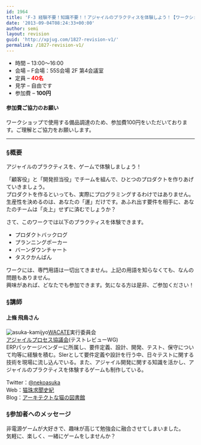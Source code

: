 ```yaml
---
id: 1964
title: 'F-3 経験不要！知識不要！！アジャイルのプラクティスを体験しよう！【ワークショップ】'
date: '2013-09-04T08:24:33+00:00'
author: semi
layout: revision
guid: 'http://xpjug.com/1827-revision-v1/'
permalink: /1827-revision-v1/
---
```


- 時間 – 13:00〜16:00
- 会場 – F会場：55S会場 2F 第4会議室
- 定員 – <span style="color: red; font-weight: bold;">40名</span>
- 見学 – 自由です
- 参加費 – <span style="font-weight: bold;">100円</span>

#### 参加費ご協力のお願い

ワークショップで使用する備品調達のため、参加費100円をいただいております。ご理解とご協力をお願いします。

---

### §概要

アジャイルのプラクティスを、ゲームで体験しましょう！

「顧客役」と「開発担当役」でチームを組んで、ひとつのプロダクトを作りあげていきましょう。  
プロダクトを作るといっても、実際にプログラミングするわけではありません。  
生産性を決めるのは、あなたの「運」だけです。あふれ出す要件を相手に、あなたのチームは「炎上」せずに済むでしょうか？

さて、このワークでは以下のプラクティスを体験できます。

- プロダクトバックログ
- プランニングポーカー
- バーンダウンチャート
- タスクかんばん

ワークには、専門用語は一切出てきません。上記の用語を知らなくても、なんの問題もありません。  
興味があれば、どなたでも参加できます。気になる方は是非、ご参加ください！

### §講師

#### 上條 飛鳥さん

![asuka-kamijyo](http://xpjug.com/wp-content/uploads/2013/07/asuka-kamijyo.jpeg)[WACATE](http://wacate.jp/)実行委員会  
[アジャイルプロセス協議会](http://www.agileprocess.jp/)(テストレビューWG)  
ERPパッケージベンダーに所属し、要件定義、設計、開発、テスト、保守について均等に経験を積む。SIerとして要件定義や設計を行う中、日々テストに関する技術を現場に流し込んでいる。また、アジャイル開発に関する知識を活かし、アジャイルのプラクティスを体験するゲームも制作している。

Twitter：[@nekoasuka](https://twitter.com/nekoasuka)  
Web：[猫珠求聞史紀](http://nekoasuka.wordpress.com/)  
Blog：[アーキテクトな猫の図書館](http://nekodama.asukablog.net/)

### §参加者へのメッセージ

非電源ゲームが大好きで、趣味が高じて勉強会に融合させてしまいました。  
気軽に、楽しく、一緒にゲームをしませんか？